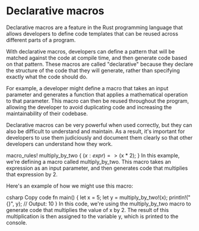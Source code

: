 # Declarative macros

Declarative macros are a feature in the Rust programming language that allows developers to define code templates that can be reused across different parts of a program.

With declarative macros, developers can define a pattern that will be matched against the code at compile time, and then generate code based on that pattern. These macros are called "declarative" because they declare the structure of the code that they will generate, rather than specifying exactly what the code should do.

For example, a developer might define a macro that takes an input parameter and generates a function that applies a mathematical operation to that parameter. This macro can then be reused throughout the program, allowing the developer to avoid duplicating code and increasing the maintainability of their codebase.

Declarative macros can be very powerful when used correctly, but they can also be difficult to understand and maintain. As a result, it's important for developers to use them judiciously and document them clearly so that other developers can understand how they work.








macro_rules! multiply_by_two {
    ($x:expr) => ($x * 2);
}
In this example, we're defining a macro called multiply_by_two. This macro takes an expression as an input parameter, and then generates code that multiplies that expression by 2.

Here's an example of how we might use this macro:

csharp
Copy code
fn main() {
    let x = 5;
    let y = multiply_by_two!(x);
    println!("{}", y); // Output: 10
}
In this code, we're using the multiply_by_two macro to generate code that multiplies the value of x by 2. The result of this multiplication is then assigned to the variable y, which is printed to the console.








